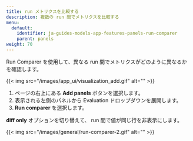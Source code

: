 ```yaml
---
title: run メトリクスを比較する
description: 複数の run 間でメトリクスを比較する
menu:
  default:
    identifier: ja-guides-models-app-features-panels-run-comparer
    parent: panels
weight: 70
---
```


Run Comparer を使用して、異なる run 間でメトリクスがどのように異なるかを確認します。

{{< img src="/images/app_ui/visualization_add.gif" alt="" >}}

1. ページの右上にある **Add panels** ボタンを選択します。
2. 表示される左側のパネルから Evaluation ドロップダウンを展開します。
3. **Run comparer** を選択します。

**diff only** オプションを切り替えて、 run 間で値が同じ行を非表示にします。

{{< img src="/images/general/run-comparer-2.gif" alt="" >}}